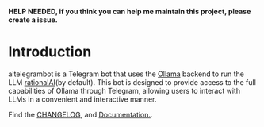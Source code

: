 **HELP NEEDED, if you think you can help me maintain this project, please create a issue.**

# Introduction

aitelegrambot is a Telegram bot that uses the
[Ollama](http://ollama.com/) backend to run the LLM
[rationalAI](https://ollama.com/tusharhero/rationalai)(by
default). This bot is designed to provide access to the full
capabilities of Ollama through Telegram, allowing users to interact
with LLMs in a convenient and interactive manner.

Find the [CHANGELOG](CHANGELOG.md), and [Documentation.](docs/).
